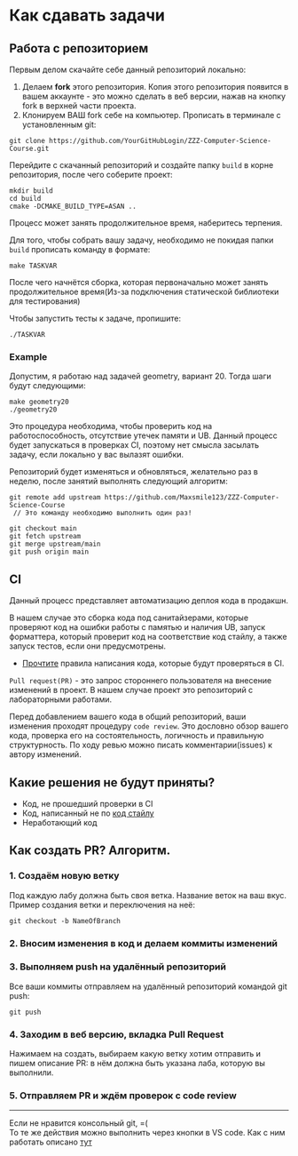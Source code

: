 # Как сдавать задачи


## Работа с репозиторием
Первым делом скачайте себе данный репозиторий локально:
1. Делаем **fork** этого репозитория.
Копия этого репозитория появится в вашем аккаунте - это можно сделать в веб версии, нажав на кнопку
fork в верхней части проекта. 
2. Клонируем ВАШ fork себе на компьютер.
Прописать в терминале с установленным git:
```shell
git clone https://github.com/YourGitHubLogin/ZZZ-Computer-Science-Course.git
```
Перейдите с скачанный репозиторий и создайте папку `build` в корне репозитория, после чего соберите проект:
```shell
mkdir build
cd build
cmake -DCMAKE_BUILD_TYPE=ASAN ..
```
Процесс может занять продолжительное время, наберитесь терпения.

Для того, чтобы собрать вашу задачу, необходимо не покидая папки `build` прописать команду в формате:
```shell
make TASKVAR
```
После чего начнётся сборка, которая первоначально может занять продолжительное время(Из-за подключения статической библиотеки для тестирования)

Чтобы запустить тесты к задаче, пропишите:
```shell
./TASKVAR
```
### Example
Допустим, я работаю над задачей geometry, вариант 20. Тогда шаги будут следующими:
```shell
make geometry20
./geometry20
```

Это процедура необходима, чтобы проверить код на работоспособность, отсутствие утечек памяти и UB. Данный процесс будет запускаться в проверках CI, поэтому нет смысла засылать задачу, если локально у вас вылазят ошибки.

Репозиторий будет изменяться и обновляться, желательно раз в неделю, после занятий выполнять следующий алгоритм:

```shell
git remote add upstream https://github.com/Maxsmile123/ZZZ-Computer-Science-Course
 // Это команду необходимо выполнить один раз!
```

```shell
git checkout main
git fetch upstream
git merge upstream/main
git push origin main
```

## CI

Данный процесс представляет автоматизацию деплоя кода в продакшн. 

В нашем случае это сборка кода под санитайзерами, которые проверяют код на ошибки работы с памятью и наличия UB, запуск форматтера, который проверит код на соответствие код стайлу, а также запуск тестов, если они предусмотрены.

- [Прочтите](./style.md) правила написания кода, которые будут проверяться в CI.

`Pull request(PR)` - это запрос стороннего пользователя на внесение изменений в проект. В нашем случае проект это репозиторий с лабораторными работами.

Перед добавлением вашего кода в общий репозиторий, ваши изменения проходят процедуру `code review`. Это дословно обзор вашего кода, проверка его на состоятельность, логичность и правильную структурность. По ходу ревью можно писать комментарии(issues) к автору изменений.


## Какие решения не будут приняты?
- Код, не прошедший проверки в CI
- Код, написанный не по [код стайлу](style.md)
- Неработающий код 


## Как создать PR? Алгоритм.
### 1. Создаём новую ветку
Под каждую лабу должна быть своя ветка. Название веток на ваш вкус.
Пример создания ветки и переключения на неё:
```shell
git checkout -b NameOfBranch
```
### 2. Вносим изменения в код и делаем коммиты изменений

### 3. Выполняем push на удалённый репозиторий
Все ваши коммиты отправляем на удалённый репозиторий командой git push:
```shell
git push
```
### 4. Заходим в веб версию, вкладка Pull Request
Нажимаем на создать, выбираем какую ветку хотим отправить и пишем описание PR: в нём должна
быть указана лаба, которую вы выполнили.
### 5. Отправляем PR и ждём проверок c code review
---

Если не нравится консольный git, =(  
То те же действия можно выполнить через кнопки в VS code. Как с ним работать описано [тут](https://code.visualstudio.com/docs/sourcecontrol/overview)